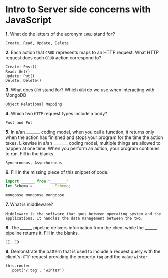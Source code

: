 # Intro to Server side concerns with JavaScript

**1.** What do the letters of the acronym `CRUD` stand for?
<!-- enter you answer in the space below -->
```
Create, Read, Update, Delete
```
**2.** Each action that `CRUD` represents maps to an HTTP request. What HTTP request does each `CRUD` action correspond to?
<!-- enter you answer in the space below -->
```
Create: Post()
Read: Get()
Update: Put()
Delete: Delete()
```
**3.** What does `ORM` stand for? Which `ORM` do we use when interacting with MongoDB
<!-- enter you answer in the space below -->
```
Object Relational Mapping
```
**4.** Which two `HTTP` request types include a body?
<!-- enter you answer in the space below -->
```
Post and Put
```
**5.** In a/an _______ coding model, when you call a function, it returns only when the action has finished and stops your program for the time the action takes. Likewise in a/an _______ coding model, multiple things are allowed to happen at one time. When you perform an action, your program continues to run.  Fill in the blanks.
<!-- enter you answer in the space below -->
```
Synchronous, Asynchornous
```

**6.** Fill in the missing piece of this snippet of code.
```js
import ______ from "_______"
let Schema = ________.Schema;
```
<!-- enter you answer in the space below -->
```
mongoose mongoose mongoose
```
**7.** What is middleware?
<!-- enter you answer in the space below -->
```
Middleware is the software that goes between operating system and the applications. It handles the data management between the two. 
```
**8.** The ______ pipeline delivers information from the client while the ______ pipeline returns it. Fill in the blanks. 
<!-- enter you answer in the space below -->
```
CI, CD
```
**9.** 
Demonstrate the pattern that is used to include a request query with the client's `HTTP` request providing the property `tag` and the value `winter`.
<!-- enter you answer in the space below -->
```
this.router
  .post('/:tag', 'winter')
```